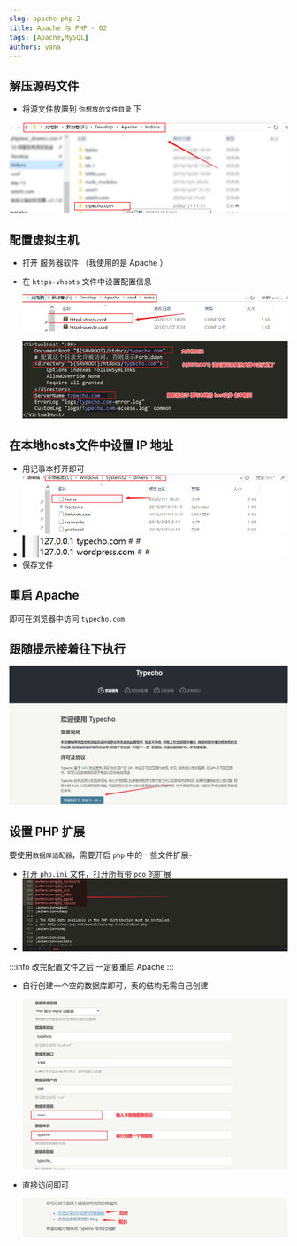 ```yaml
---
slug: apache-php-2
title: Apache 与 PHP - 02
tags: [Apache,MySQL]
authors: yana
---
```


## 解压源码文件

- 将源文件放置到 `你想放的文件目录` 下

![image-20200102154707960](./image-20200102154707960.png)

## 配置虚拟主机

- 打开 服务器软件 （我使用的是 Apache ）
- 在 `https-vhosts` 文件中设置配置信息

   ![image-20200102155110873](./image-20200102155110873.png)

   ![image-20200102155640151](./image-20200102155640151.png)

## 在本地hosts文件中设置 IP 地址

- 用记事本打开即可
- ![image-20200102155855941](./image-20200102155855941.png)
- ![image-20200102160019678](./image-20200102160019678.png)
- 保存文件

## 重启 Apache

即可在浏览器中访问 `typecho.com`

## 跟随提示接着往下执行

   ![image-20200102160524422](./image-20200102160524422.png)

## 设置 PHP 扩展

要使用`数据库适配器`，需要开启 `php` 中的一些文件扩展-

- 打开 `php.ini` 文件，打开所有带 `pdo` 的扩展
- ![image-20200102160917012](./image-20200102160917012.png)

:::info 改完配置文件之后 一定要重启  Apache
:::

- 自行创建一个空的数据库即可，表的结构无需自己创建

   ![image-20200102161959579](./image-20200102161959579.png)

- 直接访问即可

   ![image-20200102163311314](./image-20200102163311314.png)
